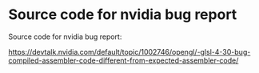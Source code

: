 # Source code for nvidia bug report

Source code for nvidia bug report:

https://devtalk.nvidia.com/default/topic/1002746/opengl/-glsl-4-30-bug-compiled-assembler-code-different-from-expected-assembler-code/
